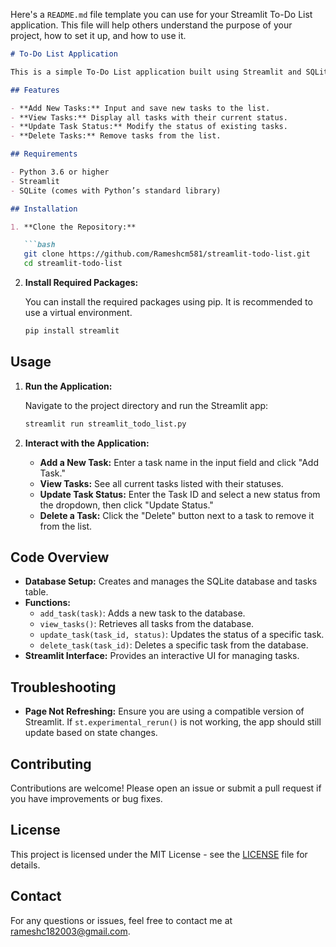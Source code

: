 Here's a `README.md` file template you can use for your Streamlit To-Do List application. This file will help others understand the purpose of your project, how to set it up, and how to use it.

```markdown
# To-Do List Application

This is a simple To-Do List application built using Streamlit and SQLite. The app allows users to add, update, and delete tasks. It uses SQLite for storing tasks and their statuses, and Streamlit for creating an interactive web interface.

## Features

- **Add New Tasks:** Input and save new tasks to the list.
- **View Tasks:** Display all tasks with their current status.
- **Update Task Status:** Modify the status of existing tasks.
- **Delete Tasks:** Remove tasks from the list.

## Requirements

- Python 3.6 or higher
- Streamlit
- SQLite (comes with Python’s standard library)

## Installation

1. **Clone the Repository:**

   ```bash
   git clone https://github.com/Rameshcm581/streamlit-todo-list.git
   cd streamlit-todo-list
   ```

2. **Install Required Packages:**

   You can install the required packages using pip. It is recommended to use a virtual environment.

   ```bash
   pip install streamlit
   ```

## Usage

1. **Run the Application:**

   Navigate to the project directory and run the Streamlit app:

   ```bash
   streamlit run streamlit_todo_list.py
   ```

2. **Interact with the Application:**

   - **Add a New Task:** Enter a task name in the input field and click "Add Task."
   - **View Tasks:** See all current tasks listed with their statuses.
   - **Update Task Status:** Enter the Task ID and select a new status from the dropdown, then click "Update Status."
   - **Delete a Task:** Click the "Delete" button next to a task to remove it from the list.

## Code Overview

- **Database Setup:** Creates and manages the SQLite database and tasks table.
- **Functions:**
  - `add_task(task)`: Adds a new task to the database.
  - `view_tasks()`: Retrieves all tasks from the database.
  - `update_task(task_id, status)`: Updates the status of a specific task.
  - `delete_task(task_id)`: Deletes a specific task from the database.
- **Streamlit Interface:** Provides an interactive UI for managing tasks.

## Troubleshooting

- **Page Not Refreshing:** Ensure you are using a compatible version of Streamlit. If `st.experimental_rerun()` is not working, the app should still update based on state changes.

## Contributing

Contributions are welcome! Please open an issue or submit a pull request if you have improvements or bug fixes.

## License

This project is licensed under the MIT License - see the [LICENSE](LICENSE) file for details.

## Contact

For any questions or issues, feel free to contact me at [rameshc182003@gmail.com](mailto:rameshc182003@gmail.com).

